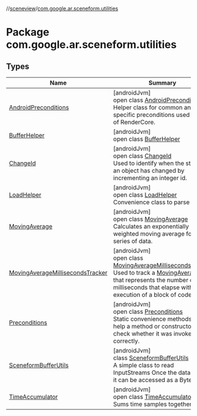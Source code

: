 //[sceneview](../../index.md)/[com.google.ar.sceneform.utilities](index.md)

# Package com.google.ar.sceneform.utilities

## Types

| Name | Summary |
|---|---|
| [AndroidPreconditions](-android-preconditions/index.md) | [androidJvm]<br>open class [AndroidPreconditions](-android-preconditions/index.md)<br>Helper class for common android specific preconditions used inside of RenderCore. |
| [BufferHelper](-buffer-helper/index.md) | [androidJvm]<br>open class [BufferHelper](-buffer-helper/index.md) |
| [ChangeId](-change-id/index.md) | [androidJvm]<br>open class [ChangeId](-change-id/index.md)<br>Used to identify when the state of an object has changed by incrementing an integer id. |
| [LoadHelper](-load-helper/index.md) | [androidJvm]<br>open class [LoadHelper](-load-helper/index.md)<br>Convenience class to parse Uri's. |
| [MovingAverage](-moving-average/index.md) | [androidJvm]<br>open class [MovingAverage](-moving-average/index.md)<br>Calculates an exponentially weighted moving average for a series of data. |
| [MovingAverageMillisecondsTracker](-moving-average-milliseconds-tracker/index.md) | [androidJvm]<br>open class [MovingAverageMillisecondsTracker](-moving-average-milliseconds-tracker/index.md)<br>Used to track a [MovingAverage](-moving-average/index.md) that represents the number of milliseconds that elapse within the execution of a block of code. |
| [Preconditions](-preconditions/index.md) | [androidJvm]<br>open class [Preconditions](-preconditions/index.md)<br>Static convenience methods that help a method or constructor check whether it was invoked correctly. |
| [SceneformBufferUtils](-sceneform-buffer-utils/index.md) | [androidJvm]<br>class [SceneformBufferUtils](-sceneform-buffer-utils/index.md)<br>A simple class to read InputStreams Once the data is read it can be accessed as a ByteBuffer. |
| [TimeAccumulator](-time-accumulator/index.md) | [androidJvm]<br>open class [TimeAccumulator](-time-accumulator/index.md)<br>Sums time samples together. |
